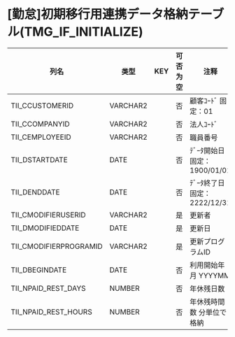 # [勤怠]初期移行用連携データ格納テーブル(TMG_IF_INITIALIZE)
| 列名   | 类型   | KEY  | 可否为空 | 注释   |
| ---- | ---- | ---- | ---- | ---- |
|TII_CCUSTOMERID|VARCHAR2||否|顧客ｺｰﾄﾞ                        固定：01                                                       |
|TII_CCOMPANYID|VARCHAR2||否|法人ｺｰﾄﾞ                                                                                    |
|TII_CEMPLOYEEID|VARCHAR2||否|職員番号                                                                                      |
|TII_DSTARTDATE|DATE||否|ﾃﾞｰﾀ開始日                       固定：1900/01/01                                               |
|TII_DENDDATE|DATE||否|ﾃﾞｰﾀ終了日                       固定：2222/12/31                                               |
|TII_CMODIFIERUSERID|VARCHAR2||是|更新者                                                                                       |
|TII_DMODIFIEDDATE|DATE||是|更新日                                                                                       |
|TII_CMODIFIERPROGRAMID|VARCHAR2||是|更新プログラムID                                                                                 |
|TII_DBEGINDATE|DATE||否|利用開始年月                        YYYYMM                                                      |
|TII_NPAID_REST_DAYS|NUMBER||否|年休残日数                                                                                     |
|TII_NPAID_REST_HOURS|NUMBER||否|年休残時間数                        分単位で格納                                                      |
